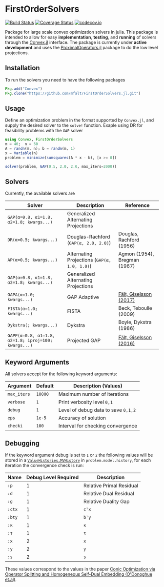 # FirstOrderSolvers

[![Build Status](https://travis-ci.org/mfalt/FirstOrderSolvers.jl.svg?branch=master)](https://travis-ci.org/mfalt/FirstOrderSolvers.jl)
[![Coverage Status](https://coveralls.io/repos/mfalt/FirstOrderSolvers.jl/badge.svg?branch=master&service=github)](https://coveralls.io/github/mfalt/FirstOrderSolvers.jl?branch=master)
[![codecov.io](http://codecov.io/github/mfalt/FirstOrderSolvers.jl/coverage.svg?branch=master)](http://codecov.io/github/mfalt/FirstOrderSolvers.jl?branch=master)

Package for large scale convex optimization solvers in julia. This package is intended to allow for easy **implementation**, **testing**, and **running** of solvers through the [Convex.jl](https://github.com/JuliaOpt/Convex.jl) interface.
The package is currently under **active development** and uses the [ProximalOperators.jl](https://github.com/kul-forbes/ProximalOperators.jl) package to do the low level projections.

## Installation
To run the solvers you need to have the following packages
```julia
Pkg.add("Convex")
Pkg.clone("https://github.com/mfalt/FirstOrderSolvers.jl.git")
```

## Usage
Define an optimization problem in the format supported by `Convex.jl`, and supply the desired solver to the `solve!` function. Exaple using DR for feasibility problems with the `GAP` solver 
```julia
using Convex, FirstOrderSolvers
m = 40;  n = 50
A = randn(m, n); b = randn(m, 1)
x = Variable(n)
problem = minimize(sumsquares(A * x - b), [x >= 0])

solve!(problem, GAP(0.5, 2.0, 2.0, max_iters=2000))
```

## Solvers
Currently, the available solvers are

| Solver | Description | Reference |
| --- | --- | --- |
| `GAP(α=0.8, α1=1.8, α2=1.8; kwargs...)` | Generalized Alternating Projections |    |
| `DR(α=0.5; kwargs...)` | Douglas-Rachford (`GAP(α, 2.0, 2.0)`)  | Douglas, Rachford (1956) |
| `AP(α=0.5; kwargs...)` | Alternating Projections (`GAP(α, 1.0, 1.0)`)  | Agmon (1954), Bregman (1967) |
| `GAP(α=0.8, α1=1.8, α2=1.8; kwargs...)` | Generalized Alternating Projections |    |
| `GAPA(α=1.0; kwargs...)` | GAP Adaptive | [Fält, Giselsson (2017)](https://arxiv.org/abs/1703.10547) |
| `FISTA(α=1.0; kwargs...)` | FISTA |  Beck, Teboulle (2009) |
| `Dykstra(; kwargs...)` | Dykstra | Boyle, Dykstra (1986) |
| `GAPP(α=0.8, α1=1.8, α2=1.8; iproj=100; kwargs...)` | Projected GAP | [Fält, Giselsson (2016)](https://arxiv.org/abs/1609.05920)  |

## Keyword Arguments
All solvers accept for the following keyword arguments:

| Argument    | Default | Description (Values)                |
| ---         | ---     | ---                                 |
| `max_iters` | `10000` | Maximum number of iterations        |
| `verbose`   | `1`     |  Print verbosity level `0,1`        |
| `debug`     | `1`     | Level of debug data to save `0,1,2` |
| `eps`       | `1e-5`  | Accuracy of solution                |
| `checki`    | `100`   | Interval for checking convergence   |

## Debugging
If the keyword argument debug is set to `1` or `2` the following values will be stored in a [`ValueHistories.MVHistory`](https://github.com/JuliaPackageMirrors/ValueHistories.jl) in  `problem.model.history`, for each iteration the convergence check is run:

| Name        | Debug Level Required | Description |
| ---         | ---                  | ---                  |
| `:p`        | 1 | Relative Primal Residual |
| `:d`        | 1 | Relative Dual Residual |
| `:g`        | 1 | Relative Duality Gap |
| `:ctx`      | 1 | `cᵀx` |
| `:bty`      | 1 | `bᵀy` |
| `:κ`        | 1 | `κ` |
| `:τ`        | 1 | `τ` |
| `:x`        | 2 | `x` |
| `:y`        | 2 | `y` |
| `:s`        | 2 | `s` |

These values correspond to the values in the paper [Conic Optimization via Operator Splitting and Homogeneous Self-Dual Embedding (O'Donoghue et.al)](https://arxiv.org/abs/1312.3039).
